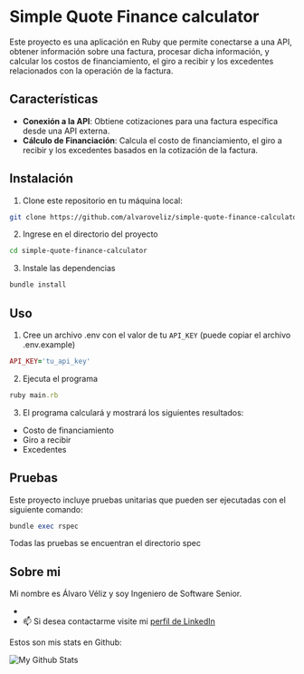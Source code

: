 # Simple Quote Finance calculator

Este proyecto es una aplicación en Ruby que permite conectarse a una API, obtener información sobre una factura, procesar dicha información, y calcular los costos de financiamiento, el giro a recibir y los excedentes relacionados con la operación de la factura.

## Características

- **Conexión a la API**: Obtiene cotizaciones para una factura específica desde una API externa.
- **Cálculo de Financiación**: Calcula el costo de financiamiento, el giro a recibir y los excedentes basados en la cotización de la factura.

## Instalación

1. Clone este repositorio en tu máquina local:

```bash
git clone https://github.com/alvaroveliz/simple-quote-finance-calculator.git
```

2. Ingrese en el directorio del proyecto

```bash
cd simple-quote-finance-calculator
```

3. Instale las dependencias

```bash
bundle install
```

## Uso

1. Cree un archivo .env con el valor de tu `API_KEY` (puede copiar el archivo .env.example)
   
```ruby
API_KEY='tu_api_key'
```

2. Ejecuta el programa
   
```ruby
ruby main.rb
```

3. El programa calculará y mostrará los siguientes resultados:
 - Costo de financiamiento
 - Giro a recibir
 - Excedentes

## Pruebas

Este proyecto incluye pruebas unitarias que pueden ser ejecutadas con el siguiente comando:

```ruby
bundle exec rspec
```
Todas las pruebas se encuentran el directorio spec

## Sobre mi

Mi nombre es Álvaro Véliz y soy Ingeniero de Software Senior.

- 
- 📫 Si desea contactarme visite mi [perfil de LinkedIn](https://www.linkedin.com/in/alvaroveliz/)

Estos son mis stats en Github:

![My Github Stats](https://github-readme-stats.vercel.app/api?username=alvaroveliz&show_icons=true&theme=transparent)

